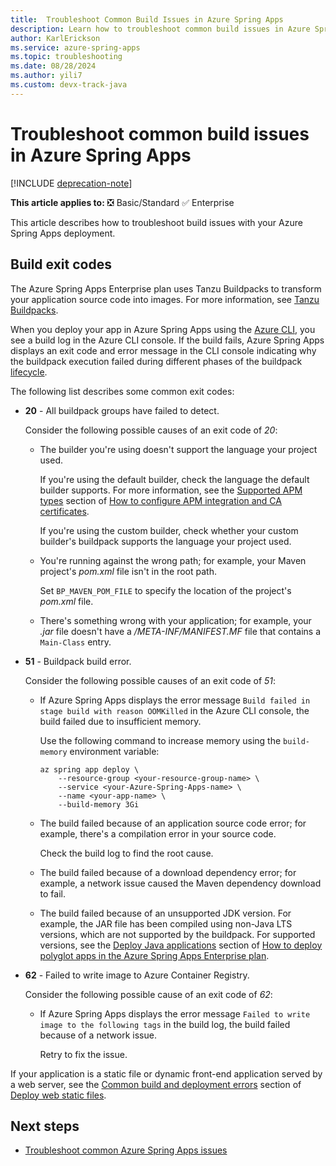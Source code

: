```yaml
---
title:  Troubleshoot Common Build Issues in Azure Spring Apps
description: Learn how to troubleshoot common build issues in Azure Spring Apps.
author: KarlErickson
ms.service: azure-spring-apps
ms.topic: troubleshooting
ms.date: 08/28/2024
ms.author: yili7
ms.custom: devx-track-java
---
```


# Troubleshoot common build issues in Azure Spring Apps

[!INCLUDE [deprecation-note](../includes/deprecation-note.md)]

**This article applies to:** ❎ Basic/Standard ✅ Enterprise

This article describes how to troubleshoot build issues with your Azure Spring Apps deployment.

## Build exit codes

The Azure Spring Apps Enterprise plan uses Tanzu Buildpacks to transform your application source code into images. For more information, see [Tanzu Buildpacks](https://docs.vmware.com/en/VMware-Tanzu-Buildpacks/index.html).

When you deploy your app in Azure Spring Apps using the [Azure CLI](/cli/azure/install-azure-cli), you see a build log in the Azure CLI console. If the build fails, Azure Spring Apps displays an exit code and error message in the CLI console indicating why the buildpack execution failed during different phases of the buildpack [lifecycle](https://buildpacks.io/docs/for-platform-operators/concepts/lifecycle/).

The following list describes some common exit codes:

- **20** - All buildpack groups have failed to detect.
  
  Consider the following possible causes of an exit code of *20*:

  - The builder you're using doesn't support the language your project used.

    If you're using the default builder, check the language the default builder supports. For more information, see the [Supported APM types](how-to-enterprise-configure-apm-integration-and-ca-certificates.md#supported-apm-types) section of [How to configure APM integration and CA certificates](how-to-enterprise-configure-apm-integration-and-ca-certificates.md).

    If you're using the custom builder, check whether your custom builder's buildpack supports the language your project used.

  - You're running against the wrong path; for example, your Maven project's *pom.xml* file isn't in the root path.

    Set `BP_MAVEN_POM_FILE` to specify the location of the project's *pom.xml* file.

  - There's something wrong with your application; for example, your *.jar* file doesn't have a */META-INF/MANIFEST.MF* file that contains a `Main-Class` entry.

- **51** - Buildpack build error.
  
  Consider the following possible causes of an exit code of *51*:

  - If Azure Spring Apps displays the error message `Build failed in stage build with reason OOMKilled` in the Azure CLI console, the build failed due to insufficient memory.

    Use the following command to increase memory using the `build-memory` environment variable:

    ```azurecli
    az spring app deploy \
        --resource-group <your-resource-group-name> \
        --service <your-Azure-Spring-Apps-name> \
        --name <your-app-name> \
        --build-memory 3Gi
    ```

  - The build failed because of an application source code error; for example, there's a compilation error in your source code.
  
    Check the build log to find the root cause.

  - The build failed because of a download dependency error; for example, a network issue caused the Maven dependency download to fail.

  - The build failed because of an unsupported JDK version. For example, the JAR file has been compiled using non-Java LTS versions, which are not supported by the buildpack. For supported versions, see the [Deploy Java applications](how-to-enterprise-deploy-polyglot-apps.md#deploy-java-applications) section of [How to deploy polyglot apps in the Azure Spring Apps Enterprise plan](how-to-enterprise-deploy-polyglot-apps.md).

- **62** - Failed to write image to Azure Container Registry.
  
  Consider the following possible cause of an exit code of *62*:

  - If Azure Spring Apps displays the error message `Failed to write image to the following tags` in the build log, the build failed because of a network issue.

    Retry to fix the issue.

 If your application is a static file or dynamic front-end application served by a web server, see the [Common build and deployment errors](how-to-enterprise-deploy-static-file.md#common-build-and-deployment-errors) section of [Deploy web static files](how-to-enterprise-deploy-static-file.md).

## Next steps

- [Troubleshoot common Azure Spring Apps issues](../basic-standard/troubleshoot.md?toc=/azure/spring-apps/enterprise/toc.json&bc=/azure/spring-apps/enterprise/breadcrumb/toc.json)
